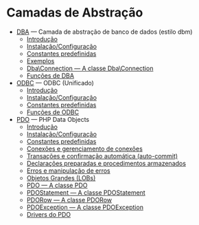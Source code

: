 # Camadas de Abstração

- [DBA](https://www.php.net/manual/pt_BR/book.dba.php) — Camada de abstração de banco de dados (estilo dbm)
  - [Introdução](https://www.php.net/manual/pt_BR/intro.dba.php)
  - [Instalação/Configuração](https://www.php.net/manual/pt_BR/dba.setup.php)
  - [Constantes predefinidas](https://www.php.net/manual/pt_BR/dba.constants.php)
  - [Exemplos](https://www.php.net/manual/pt_BR/dba.examples.php)
  - [Dba\Connection — A classe Dba\Connection](https://www.php.net/manual/pt_BR/class.dba-connection.php)
  - [Funções de DBA](https://www.php.net/manual/pt_BR/ref.dba.php)
- [ODBC](https://www.php.net/manual/pt_BR/book.uodbc.php) — ODBC (Unificado)
  - [Introdução](https://www.php.net/manual/pt_BR/intro.uodbc.php)
  - [Instalação/Configuração](https://www.php.net/manual/pt_BR/uodbc.setup.php)
  - [Constantes predefinidas](https://www.php.net/manual/pt_BR/uodbc.constants.php)
  - [Funções de ODBC](https://www.php.net/manual/pt_BR/ref.uodbc.php)
- [PDO](https://www.php.net/manual/pt_BR/book.pdo.php) — PHP Data Objects
  - [Introdução](https://www.php.net/manual/pt_BR/intro.pdo.php)
  - [Instalação/Configuração](https://www.php.net/manual/pt_BR/pdo.setup.php)
  - [Constantes predefinidas](https://www.php.net/manual/pt_BR/pdo.constants.php)
  - [Conexões e gerenciamento de conexões](https://www.php.net/manual/pt_BR/pdo.connections.php)
  - [Transações e confirmação automática (auto-commit)](https://www.php.net/manual/pt_BR/pdo.transactions.php)
  - [Declarações preparadas e procedimentos armazenados](https://www.php.net/manual/pt_BR/pdo.prepared-statements.php)
  - [Erros e manipulação de erros](https://www.php.net/manual/pt_BR/pdo.error-handling.php)
  - [Objetos Grandes (LOBs)](https://www.php.net/manual/pt_BR/pdo.lobs.php)
  - [PDO — A classe PDO](https://www.php.net/manual/pt_BR/class.pdo.php)
  - [PDOStatement — A classe PDOStatement](https://www.php.net/manual/pt_BR/class.pdostatement.php)
  - [PDORow — A classe PDORow](https://www.php.net/manual/pt_BR/class.pdorow.php)
  - [PDOException — A classe PDOException](https://www.php.net/manual/pt_BR/class.pdoexception.php)
  - [Drivers do PDO](https://www.php.net/manual/pt_BR/class.pdoexception.php)